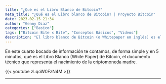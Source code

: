 ```yaml
---
title: "¿Qué es el Libro Blanco de Bitcoin?"
meta_title: "¿Qué es el Libro blanco de Bitcoin? | Proyecto Bitcoin"
date: 2023-02-15 21:34
author: "Genny Diaz"
categories: ["Basico"]
tags: ["Bitcoin Bite x Bite", "Conceptos Básicos", "Videos"]
description: "El libro blanco de Bitcoin (o Whitepaper en inglés) es el documento donde se explica qué es lo que hace funcionar esta criptomoneda."
---
```


En este cuarto bocado de información te contamos, de forma simple y en 5 minutos, qué es el Libro Blanco (White Paper) de Bitcoin, el documento técnico que representa el nacimiento de la criptomoneda madre.

{{< youtube zLqoW0FzN4M >}}

<hr>
